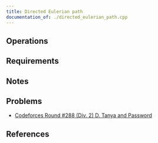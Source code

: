 ```yaml
---
title: Directed Eulerian path
documentation_of: ./directed_eulerian_path.cpp
---
```


## Operations

## Requirements

## Notes

## Problems

- [Codeforces Round #288 (Div. 2) D. Tanya and Password](https://codeforces.com/contest/508/problem/D)

## References

